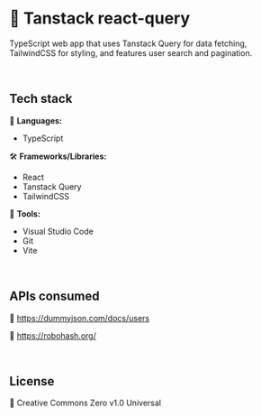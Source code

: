 # 🤖 Tanstack react-query
TypeScript web app that uses Tanstack Query for data fetching, TailwindCSS for styling, and features user search and pagination.

<br>

## Tech stack

💬 **Languages:**

- TypeScript

🛠 **Frameworks/Libraries:**

- React
- Tanstack Query
- TailwindCSS

🧰 **Tools:**

- Visual Studio Code
- Git
- Vite

<br>

## APIs consumed

🔰 https://dummyjson.com/docs/users

🔰 https://robohash.org/

<br>

## License

📝 Creative Commons Zero v1.0 Universal
